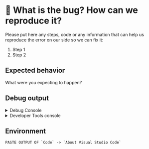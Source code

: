 # 🐛 What is the bug? How can we reproduce it?

Please put here any steps, code or any information that can help us
reproduce the error on our side so we can fix it:

1. Step 1
2. Step 2

## Expected behavior

What were you expecting to happen?

## Debug output

<details>
<summary>Debug Console</summary>

```text

PASTE OUTPUT OF DEBUG CONSOLE (View -> Toggle Debug Console)

```
</details>

<details>
<summary>Developer Tools console</summary>

```text

PASTE OUTPUT OF DEVELOPER TOOLS CONSOLE (Help -> Toggle Developer Tools -> Select Console tab)

```
</details>


## Environment

```text
PASTE OUTPUT OF `Code` -> `About Visual Studio Code`
```
